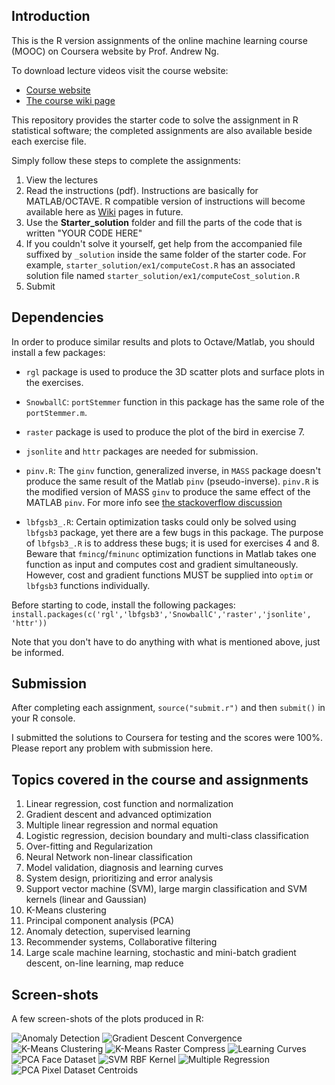 ## Introduction

This is the R version assignments of the online machine learning course (MOOC) on Coursera website by Prof. Andrew Ng.

To download lecture videos visit the course website:
- [Course website](https://www.coursera.org/learn/machine-learning)
- [The course wiki page](https://share.coursera.org/wiki/index.php/ML:Main)

This repository provides the starter code to solve the assignment in R statistical software; the completed assignments are also available beside each exercise file.

Simply follow these steps to complete the assignments:

1. View the lectures 
2. Read the instructions (pdf). Instructions are basically for MATLAB/OCTAVE. R compatible version of instructions will become available here as [Wiki](https://github.com/faridcher/machine-learning-course/wiki) pages in future.
3. Use the **Starter_solution** folder and fill the parts of the code that is written "YOUR CODE HERE"
4. If you couldn't solve it yourself, get help from the accompanied file suffixed by `_solution` inside the same folder of the starter code. For example, `starter_solution/ex1/computeCost.R` has an associated solution file named `starter_solution/ex1/computeCost_solution.R`
5. Submit

## Dependencies
In order to produce similar results and plots to Octave/Matlab, you should install a few packages:

- `rgl` package is used to produce the 3D scatter plots and surface plots in the exercises.

- `SnowballC`: `portStemmer` function in this package has the same role of the `portStemmer.m`.
 
- `raster` package is used to produce the plot of the bird in exercise 7.

- `jsonlite` and `httr` packages are needed for submission.

- `pinv.R`: The `ginv` function, generalized inverse, in `MASS` package doesn't produce the same result of the Matlab `pinv` (pseudo-inverse). `pinv.R` is the modified version of MASS `ginv` to produce the same effect of the MATLAB `pinv`. For more info see [the stackoverflow discussion](http://stackoverflow.com/questions/36391548/r-ginv-and-matlab-pinv-produce-different-results)

- `lbfgsb3_.R`: Certain optimization tasks could only be solved using `lbfgsb3` package, yet there are a few bugs in this package. The purpose of `lbfgsb3_.R` is to address these bugs; it is used for exercises 4 and 8.
Beware that `fmincg`/`fminunc` optimization functions in Matlab takes one function as input and computes cost and gradient simultaneously. However, cost and gradient functions MUST be supplied into `optim` or `lbfgsb3` functions individually.

Before starting to code, install the following packages:
`install.packages(c('rgl','lbfgsb3','SnowballC','raster','jsonlite', 'httr'))`

Note that you don't have to do anything with what is mentioned above, just be informed.

## Submission
After completing each assignment, `source("submit.r")`  and then `submit()` in your R console.

I submitted the solutions to Coursera for testing and the scores were 100%. Please report any problem with submission here. 

## Topics covered in the course and assignments
1. Linear regression, cost function and normalization
2. Gradient descent and advanced optimization
3. Multiple linear regression and normal equation
4. Logistic regression, decision boundary and multi-class classification
5. Over-fitting and Regularization
6. Neural Network non-linear classification
7. Model validation, diagnosis and learning curves
8. System design, prioritizing and error analysis
9. Support vector machine (SVM), large margin classification and SVM kernels (linear and Gaussian)
10. K-Means clustering
11. Principal component analysis (PCA)
12. Anomaly detection, supervised learning
13. Recommender systems, Collaborative filtering
14. Large scale machine learning, stochastic and mini-batch gradient descent, on-line learning, map reduce

## Screen-shots
A few screen-shots of the plots produced in R:

![Anomaly Detection](http://faridcher.github.io/uploads/ml-course/Snapshots/AnomolyDetection.png)
![Gradient Descent Convergence](http://faridcher.github.io/uploads/ml-course/Snapshots/GradientDescent_Convergence.PNG)
![K-Means Clustering](http://faridcher.github.io/uploads/ml-course/Snapshots/K-Means_Clustering.png)
![K-Means Raster Compress](http://faridcher.github.io/uploads/ml-course/Snapshots/K-Means_CompressImage.png)
![Learning Curves](http://faridcher.github.io/uploads/ml-course/Snapshots/Learning%20Curve.png)
![PCA Face Dataset](http://faridcher.github.io/uploads/ml-course/Snapshots/PCA_FaceDataset.png)
![SVM RBF Kernel](http://faridcher.github.io/uploads/ml-course/Snapshots/SVM_RBF_Kernel.png)
![Multiple Regression](http://faridcher.github.io/uploads/ml-course/Snapshots/GradientDescent_multiple-regression.PNG)
![PCA Pixel Dataset Centroids](http://faridcher.github.io/uploads/ml-course/Snapshots/PCA_PixelDataset_Centroid.PNG)